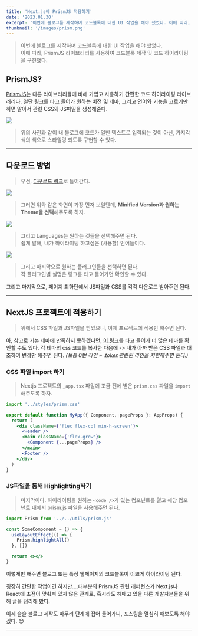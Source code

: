 ```yaml
---
title: 'Next.js에 PrismJS 적용하기'
date: '2023.01.30'
excerpt: '이번에 블로그를 제작하며 코드블록에 대한 UI 작업을 해야 했었다. 이에 따라, PrismJS 라이브러리를 사용하여 코드 하이라이팅을 구현하는 방법에 대해 정리해 봤다.'
thumbnail: '/images/prism.png'
---
```


> 이번에 블로그를 제작하며 코드블록에 대한 UI 작업을 해야 했었다.  
> 이에 따라, PrismJS 라이브러리를 사용하여 코드블록 제작 및 코드 하이라이팅을 구현했다.

## PrismJS?

[PrismJS](https://prismjs.com/)는 다른 라이브러리들에 비해 가볍고 사용하기 간편한 코드 하이라이팅 라이브러리다.
일단 링크를 타고 들어가 원하는 버전 및 테마, 그리고 언어와 기능을 고르기만 하면 알아서 관련 CSS와 JS파일을 생성해준다.

![](https://user-images.githubusercontent.com/67448481/215538521-c7d29e14-2834-4b35-bb8c-7ad290d64f5e.png)

> 위의 사진과 같이 내 블로그에 코드가 일반 텍스트로 입력되는 것이 아닌, 가지각색의 색으로 스타일링 되도록 구현할 수 있다.

---

## 다운로드 방법

> 우선, [다운로드 링크](https://prismjs.com/download.html#themes=prism-tomorrow&languages=markup+css+clike+javascript)로 들어간다.

![](https://user-images.githubusercontent.com/67448481/215537989-63f28179-951d-43ec-9239-7443edf96589.png)

> 그러면 위와 같은 화면이 가장 먼저 보일텐데, **Minified Version과 원하는 Theme을 선택**해주도록 하자.

![](https://user-images.githubusercontent.com/67448481/215538354-c7e4ea14-16c3-41f2-a984-2307c6400c8e.png)

> 그리고 Languages는 원하는 것들을 선택해주면 된다.  
> 쉽게 말해, 내가 하이라이팅 하고싶은 (사용할) 언어들이다.

![](https://user-images.githubusercontent.com/67448481/215538940-ee9b50e7-f2a3-4cea-888b-aff99d4dce2b.png)

> 그리고 마지막으로 원하는 플러그인들을 선택하면 된다.  
> 각 플러그인별 설명은 링크를 타고 들어가면 확인할 수 있다.

그리고 마지막으로, 페이지 최하단에서 JS파일과 CSS를 각각 다운로드 받아주면 된다.

---

## NextJS 프로젝트에 적용하기

> 위에서 CSS 파일과 JS파일을 받았으니, 이제 프로젝트에 적용만 해주면 된다.

아, 참고로 기본 테마에 만족하지 못하겠다면, [이 링크](https://github.com/PrismJS/prism-themes)를 타고 들어가 더 많은 테마를 확인할 수도 있다.
각 테마의 css 코드를 복사한 다음에 -> 내가 아까 받은 CSS 파일과 대조하여 변경만 해주면 된다.
_(보통 0번 라인 ~ .token관련된 라인을 치환해주면 된다.)_

### CSS 파일 import 하기

> Nextjs 프로젝트의 `_app.tsx` 파일에 조금 전에 받은 `prism.css` 파일을 `import` 해주도록 하자.

```jsx
import '../styles/prism.css'

export default function MyApp({ Component, pageProps }: AppProps) {
  return (
    <div className={'flex flex-col min-h-screen'}>
      <Header />
      <main className={'flex-grow'}>
        <Component {...pageProps} />
      </main>
      <Footer />
    </div>
  )
}
```

### JS파일을 통해 Highlighting하기

> 마지막이다. 하이라이팅을 원하는 `<code />`가 있는 컴포넌트를 열고 해당 컴포넌트 내에서 prism.js 파일을 사용해주면 된다.

```jsx
import Prism from '../../utils/prism.js'

const SomeComponent = () => {
  useLayoutEffect(() => {
    Prism.highlightAll()
  }, [])

  return <></>
}
```

이렇게만 해주면 블로그 또는 특정 웹페이지의 코드블록이 이쁘게 하이라이팅 된다.

굉장히 간단한 작업이긴 하지만....대부분의 PrismJS 관련 래퍼런스가 Next.js나 React에 초점이 맞춰져 있지 않은 관계로, 혹시라도 헤매고 있을 다른 개발자분들을 위해 글을 정리해 봤다.

이제 슬슬 블로그 제작도 마무리 단계에 접어 들어가니, 포스팅을 열심히 해보도록 해야겠다. 😊

---
